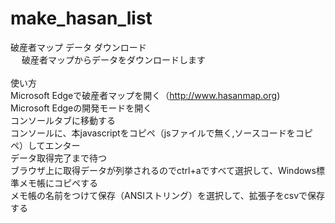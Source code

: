 # make_hasan_list
破産者マップ データ ダウンロード<br>　
破産者マップからデータをダウンロードします<br>
<br>
使い方<br>
Microsoft Edgeで破産者マップを開く（http://www.hasanmap.org)<br>
Microsoft Edgeの開発モードを開く<br> 
コンソールタブに移動する<br> 
コンソールに、本javascriptをコピペ（jsファイルで無く,ソースコードをコピペ）してエンター<br> 
データ取得完了まで待つ<br> 
ブラウザ上に取得データが列挙されるのでctrl+aですべて選択して、Windows標準メモ帳にコピペする<br>
メモ帳の名前をつけて保存（ANSIストリング）を選択して、拡張子をcsvで保存する<br>

